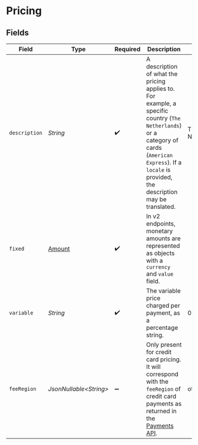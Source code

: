 # Pricing


## Fields

| Field                                                                                                                                                                                                        | Type                                                                                                                                                                                                         | Required                                                                                                                                                                                                     | Description                                                                                                                                                                                                  | Example                                                                                                                                                                                                      |
| ------------------------------------------------------------------------------------------------------------------------------------------------------------------------------------------------------------ | ------------------------------------------------------------------------------------------------------------------------------------------------------------------------------------------------------------ | ------------------------------------------------------------------------------------------------------------------------------------------------------------------------------------------------------------ | ------------------------------------------------------------------------------------------------------------------------------------------------------------------------------------------------------------ | ------------------------------------------------------------------------------------------------------------------------------------------------------------------------------------------------------------ |
| `description`                                                                                                                                                                                                | *String*                                                                                                                                                                                                     | :heavy_check_mark:                                                                                                                                                                                           | A description of what the pricing applies to. For example, a specific country (`The Netherlands`) or a<br/>category of cards (`American Express`). If a `locale` is provided, the description may be translated. | The Netherlands                                                                                                                                                                                              |
| `fixed`                                                                                                                                                                                                      | [Amount](../../models/components/Amount.md)                                                                                                                                                                  | :heavy_check_mark:                                                                                                                                                                                           | In v2 endpoints, monetary amounts are represented as objects with a `currency` and `value` field.                                                                                                            |                                                                                                                                                                                                              |
| `variable`                                                                                                                                                                                                   | *String*                                                                                                                                                                                                     | :heavy_check_mark:                                                                                                                                                                                           | The variable price charged per payment, as a percentage string.                                                                                                                                              | 0                                                                                                                                                                                                            |
| `feeRegion`                                                                                                                                                                                                  | *JsonNullable\<String>*                                                                                                                                                                                      | :heavy_minus_sign:                                                                                                                                                                                           | Only present for credit card pricing. It will correspond with the `feeRegion` of credit card payments as<br/>returned in the [Payments API](get-payment).                                                    | other                                                                                                                                                                                                        |